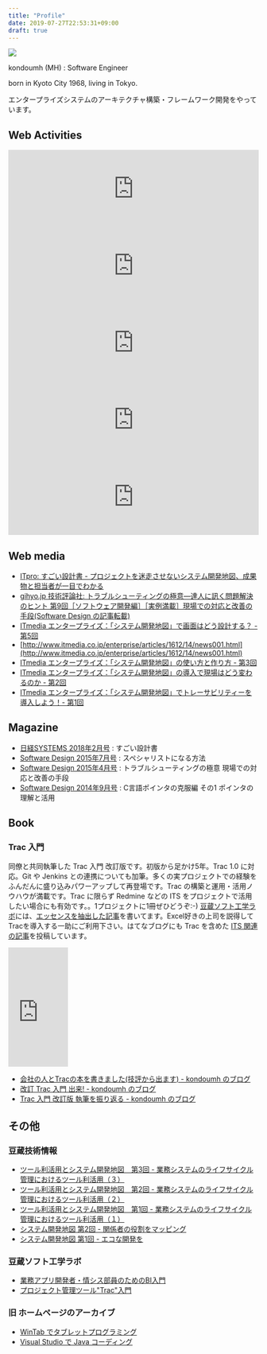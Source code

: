 ```yaml
---
title: "Profile"
date: 2019-07-27T22:53:31+09:00
draft: true
---
```


![](/images/mh.png)

kondoumh (MH) : Software Engineer

born in Kyoto City 1968, living in Tokyo.

エンタープライズシステムのアーキテクチャ構築・フレームワーク開発をやっています。

## Web Activities

<iframe class="hatenablogcard" style="width:100%;height:155px;max-width:600px;" title="blog" src="https://hatenablog-parts.com/embed?url=https://blog.kondoumh.com" width="300" height="150" frameborder="0" scrolling="no"></iframe>

<iframe class="hatenablogcard" style="width:100%;height:155px;max-width:600px;" title="Portfolio - Scrapbox" src="https://hatenablog-parts.com/embed?url=https://scrapbox.io/kondoumh/Portfolio" width="300" height="150" frameborder="0" scrolling="no"></iframe>

<iframe class="hatenablogcard" style="width:100%;height:155px;max-width:600px;" title="Gadget - Scrapbox" src="https://hatenablog-parts.com/embed?url=https://scrapbox.io/kondoumh/Gadget" width="300" height="150" frameborder="0" scrolling="no"></iframe>

<iframe class="hatenablogcard" style="width:100%;height:155px;max-width:600px;" title="Dev - Scrapbox" src="https://hatenablog-parts.com/embed?url=https://scrapbox.io/kondoumh/Dev" width="300" height="150" frameborder="0" scrolling="no"></iframe>

<iframe class="hatenablogcard" style="width:100%;height:155px;max-width:600px;" title="Tumblr" src="https://hatenablog-parts.com/embed?url=https://reblog.kondoumh.com/" width="300" height="150" frameborder="0" scrolling="no"></iframe>

## Web media
- [ITpro: すごい設計書 - プロジェクトを迷走させないシステム開発地図、成果物と担当者が一目でわかる](http://itpro.nikkeibp.co.jp/atcl/column/17/111000511/111600003)
- [gihyo.jp 技術評論社: トラブルシューティングの極意―達人に訊く問題解決のヒント 第9回［ソフトウェア開発編］［実例満載］現場での対応と改善の手段(Software Design の記事転載)](http://gihyo.jp/admin/feature/01/trouble-shooting/0009)
- [ITmedia エンタープライズ：「システム開発地図」で画面はどう設計する？ - 第5回](http://www.itmedia.co.jp/enterprise/articles/1612/21/news007.html)
- [http://www.itmedia.co.jp/enterprise/articles/1612/14/news001.html](http://www.itmedia.co.jp/enterprise/articles/1612/14/news001.html)
- [ITmedia エンタープライズ：「システム開発地図」の使い方と作り方 - 第3回](http://www.itmedia.co.jp/enterprise/articles/1611/22/news156.html)
- [ITmedia エンタープライズ：「システム開発地図」の導入で現場はどう変わるのか - 第2回](http://www.itmedia.co.jp/enterprise/articles/1610/28/news006.html)
- [ITmedia エンタープライズ：「システム開発地図」でトレーサビリティーを導入しよう！- 第1回](http://www.itmedia.co.jp/enterprise/articles/1610/06/news023.html)

## Magazine
- [日経SYSTEMS 2018年2月号](http://ec.nikkeibp.co.jp/item/backno/OS0298.html) : すごい設計書
- [Software Design 2015年7月号](http://gihyo.jp/magazine/SD/archive/2015/201507) : スペシャリストになる方法
- [Software Design 2015年4月号](http://gihyo.jp/magazine/SD/archive/2015/201504) : トラブルシューティングの極意 現場での対応と改善の手段
- [Software Design 2014年9月号](http://gihyo.jp/magazine/SD/archive/2014/201409) : C言語ポインタの克服編 その1 ポインタの理解と活用

## Book

### Trac 入門
同僚と共同執筆した Trac 入門 改訂版です。初版から足かけ5年。Trac 1.0 に対応。Git や Jenkins との連携についても加筆。多くの実プロジェクトでの経験をふんだんに盛り込みパワーアップして再登場です。Trac の構築と運用・活用ノウハウが満載です。Trac に限らず Redmine などの ITS をプロジェクトで活用したい場合にも有効です。。1プロジェクトに1冊ぜひどうぞ:-)
[豆蔵ソフト工学ラボ](http://labo.mamezou.com/)には、[エッセンスを抽出した記事](http://labo.mamezou.com/special/sp_010/sp_010_001.html)を書いてます。Excel好きの上司を説得してTracを導入する一助にご利用下さい。はてなブログにも Trac を含めた [ITS 関連の記事](https://blog.kondoumh.com/archive/category/ITS)を投稿しています。


<iframe style="width:120px;height:240px;" marginwidth="0" marginheight="0" scrolling="no" frameborder="0" src="https://rcm-fe.amazon-adsystem.com/e/cm?ref=tf_til&t=kondoumh-22&m=amazon&o=9&p=8&l=as1&IS2=1&detail=1&asins=4774155675&linkId=c4d2f945007acae211cf84cb40b27296&bc1=000000&lt1=_top&fc1=333333&lc1=0066c0&bg1=ffffff&f=ifr"></iframe>


- [会社の人とTracの本を書きました(技評から出ます) - kondoumh のブログ](https://blog.kondoumh.com/entry/20080827/p1)
- [改訂 Trac 入門 出来! - kondoumh のブログ](https://blog.kondoumh.com/entry/20130301/p1)
- [Trac 入門 改訂版 執筆を振り返る - kondoumh のブログ](https://blog.kondoumh.com/entry/20130303/p1)

## その他

### 豆蔵技術情報
- [ツール利活用とシステム開発地図　第3回 - 業務システムのライフサイクル管理におけるツール利活用（３）](https://www.mamezou.com/techinfo/language_implementation/sysmap_se2_003)
- [ツール利活用とシステム開発地図　第2回 - 業務システムのライフサイクル管理におけるツール利活用（２）](https://www.mamezou.com/techinfo/language_implementation/sysmap_se2_002)
- [ツール利活用とシステム開発地図　第1回 - 業務システムのライフサイクル管理におけるツール利活用（１）](https://www.mamezou.com/techinfo/language_implementation/sysmap_se2_001)
- [システム開発地図 第2回 - 関係者の役割をマッピング](https://www.mamezou.com/techinfo/modeling_ddd/sp_015_002-0)
- [システム開発地図 第1回 - エコな開発を](https://www.mamezou.com/techinfo/modeling_ddd/sp_015_001)

### 豆蔵ソフト工学ラボ
- [業務アプリ開発者・情シス部員のためのBI入門](http://labo.mamezou.com/special/sp_012/)
- [プロジェクト管理ツール"Trac"入門](http://labo.mamezou.com/special/sp_010/sp_010_001.html)

### 旧 ホームページのアーカイブ</h4>
- [WinTab でタブレットプログラミング](/pgtips/wintab.html)
- [Visual Studio で Java コーディング](/pgtips/vsjava.html)
